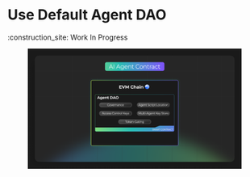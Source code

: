 # Use Default Agent DAO

:construction\_site: Work In Progress

<figure><img src="../../.gitbook/assets/Agent-DAO (2).png" alt=""><figcaption></figcaption></figure>
